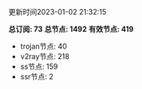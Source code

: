 更新时间2023-01-02 21:32:15

**总订阅: 73**
**总节点: 1492**
**有效节点: 419**
- trojan节点: 40
- v2ray节点: 218
- ss节点: 159
- ssr节点: 2

